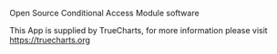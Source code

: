 Open Source Conditional Access Module software

This App is supplied by TrueCharts, for more information please visit https://truecharts.org
